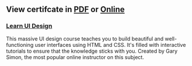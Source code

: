 ## View certifcate in [PDF](https://github.mndev.eu/Certificates/blob/main/Scrimba/Learn%20UI%20Design/CERTIFICATE%20OF%20COMPLETION%20-%20Learn%20UI%20Design.pdf) or [Online](https://scrimba.com/certificate/uMDvNVUG/gdesignbootcamp)

### [Learn UI Design](https://scrimba.com/learn/designbootcamp)

This massive UI design course teaches you to build beautiful and well-functioning user interfaces using HTML and CSS. It's filled with interactive tutorials to ensure that the knowledge sticks with you. Created by Gary Simon, the most popular online instructor on this subject.
